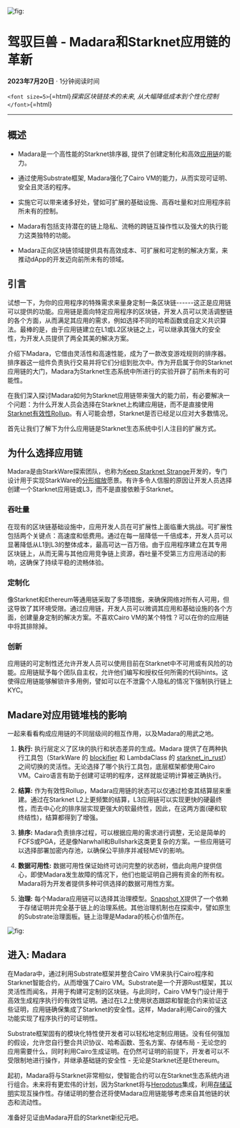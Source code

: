 ![](https://imgur.com/EBwBNnB.jpg "fig:")

# 驾驭巨兽 - Madara和Starknet应用链的革新

**2023年7月20日** · 1分钟阅读时间

`<font size=5>`{=html}*探索区块链技术的未来,
从大幅降低成本到个性化控制*`</font>`{=html}

--------------------------------------------------------------------------------

## 概述

-   Madara是一个高性能的Starknet排序器,
    提供了创建定制化和高效[应用链](https://www.starknet.io/en/posts/ecosystem/the-starknet-stacks-growth-spurt)的能力。

-   通过使用Substrate框架, Madara强化了Cairo
    VM的能力，从而实现可证明、安全且灵活的程序。

-   实施它可以带来诸多好处，譬如可扩展的基础设施、高吞吐量和对应用程序前所未有的控制。

-   Madara有包括支持潜在的链上隐私、流畅的跨链互操作性以及强大的执行能力这类独特的功能。

-   Madara正向区块链领域提供具有高效成本、可扩展和可定制的解决方案，来推动dApp的开发迈向前所未有的领域。

## 引言

试想一下，为你的应用程序的特殊需求来量身定制一条区块链------这正是应用链可以提供的功能。应用链是面向特定应用程序的区块链，开发人员可以灵活调整链的各个方面，从而满足其应用的需求，例如选择不同的哈希函数或自定义共识算法。最棒的是，由于应用链建立在L1或L2区块链之上，可以继承其强大的安全性，为开发人员提供了两全其美的解决方案。

介绍下Madara，它借由灵活性和高速性能，成为了一款改变游戏规则的排序器。排序器这一组件负责执行交易并将它们分组到批次中。作为开启属于你的Starknet应用链的大门，Madara为Starknet生态系统中所进行的实验开辟了前所未有的可能性。

在我们深入探讨Madara如何为Starknet应用链带来强大的能力前，有必要解决一个问题：为什么开发人员会选择在Starknet上构建应用链，而不是直接使用[Starknet有效性Rollup](https://starkware.co/resource/scaling-ethereum-navigating-the-blockchain-trilemma/#:~:text=top%20of%20them.-,Validity%20Rollups,-Validity%20rollups%2C%20also)。有人可能会想，Starknet是否已经足以应对大多数情况。

首先让我们了解下为什么应用链是Starknet生态系统中引人注目的扩展方式。

## 为什么选择应用链

Madara是由StarkWare探索团队，也称为[Keep Starknet
Strange](https://github.com/keep-starknet-strange)开发的，专门设计用于实现StarkWare的[分形缩放](https://medium.com/starkware/fractal-scaling-from-l2-to-l3-7fe238ecfb4f)愿景。有许多令人信服的原因让开发人员选择创建一个Starknet应用链或L3，而不是直接依赖于Starknet。

### 吞吐量

在现有的区块链基础设施中，应用开发人员在可扩展性上面临重大挑战。可扩展性包括两个关键点：高速度和低费用。通过在每一层降低一千倍成本，开发人员可以显著降低从L1到L3的整体成本，最高可达一百万倍。由于应用程序建立在其专用区块链上，从而无需与其他应用竞争链上资源，吞吐量不受第三方应用活动的影响，这确保了持续平稳的流畅体验。

### 定制化

像Starknet和Ethereum等通用链采取了多项措施，来确保网络对所有人可用，但这导致了其环境受限。通过应用链，开发人员可以微调其应用和基础设施的各个方面，创建量身定制的解决方案。不喜欢Cairo
VM的某个特性？可以在你的应用链中将其排除掉。

### 创新

应用链的可定制性还允许开发人员可以使用目前在Starknet中不可用或有风险的功能。应用链赋予每个团队自主权，允许他们编写和授权任何所需的代码hints。这使得应用链能够解锁许多用例，譬如可以在不泄露个人隐私的情况下强制执行链上KYC。

## Madare对应用链堆栈的影响

一起来看看构成应用链的不同层级间的相互作用，以及Madara的用武之地。

1.  **执行:** 执行层定义了区块的执行和状态差异的生成。Madara
    提供了在两种执行工具包（StarkWare 的
    [blockifier](https://github.com/starkware-libs/blockifier) 和 LambdaClass 的
    [starknet_in_rust](https://github.com/lambdaclass/starknet_in_rust)）之间切换的灵活性。无论选择了哪个执行工具包，底层框架都使用Cairo
    VM。Cairo语言有助于创建可证明的程序，这样就能证明计算被正确执行。

2.  **结算:**
    作为有效性Rollup，Madara应用链的状态可以仅通过检查其结算层来重建。通过在Starknet
    L2上更频繁的结算，L3应用链可以实现更快的硬最终性，而去中心化的排序层实现更强大的软最终性，因此，在这两方面(硬和软终结性)，结算都得到了增强。

3.  **排序:**
    Madara负责排序过程，可以根据应用的需求进行调整，无论是简单的FCFS或PGA，还是像Narwhall和Bullshark这类更复杂的方案。一些应用链可以选择部署加密内存池，以确保公平排序并减轻MEV的影响。

4.  **数据可用性:**
    数据可用性保证始终可访问完整的状态树，借此向用户提供信心，即使Madara发生故障的情况下，他们也能证明自己拥有资金的所有权。Madara将为开发者提供多种可供选择的数据可用性方案。

5.  **治理:** 每个Madara应用链可以选择其治理模型。[Snapshot
    X](https://twitter.com/SnapshotLabs)提供了一个依赖于存储证明并完全基于链上的治理系统。其他治理机制也在探索中，譬如原生的Substrate治理面板。链上治理是Madara的核心价值所在。

![](https://lh4.googleusercontent.com/i7bXi2IPV-LTLzEgueA2SPHGULUFDj1OX4IznOQr5BeZe0hcey-VXA5TOV6q9XaVqBGAcYiie7u7uxw7q1ByZxjkPQKHERqKJTxhdDdTSgBQy8smyNO3jEHiNJv7Eqh8BMxjj4fFlQAW6gm-hQMzyIU "fig:")

## 进入: Madara

在Madara中，通过利用Substrate框架并整合Cairo
VM来执行Cairo程序和Starknet智能合约，从而增强了Cairo
VM。Substrate是一个开源Rust框架，其以灵活性而闻名，并用于构建可定制的区块链。与此同时，Cairo
VM专门设计用于高效生成程序执行的有效性证明。通过在L2上使用状态跟踪和智能合约来验证这些证明，应用链确保集成了Starknet的安全性。这样，Madara利用Cairo的强大功能实现了程序执行的可证明性。

Substrate框架固有的模块化特性使开发者可以轻松地定制应用链。没有任何强加的假设，允许您自行整合共识协议、哈希函数、签名方案、存储布局 -
无论您的应用需要什么，同时利用Cairo生成证明。在仍然可证明的前提下，开发者可以不受限制地进行操作，并继承基础链的安全性 -
无论是Starknet还是Ethereum。

起初，Madara将与Starknet非常相似，使智能合约可以在Starknet生态系统内进行组合。未来将有更宏伟的计划，因为Starknet将与[Herodotus](https://www.herodotus.dev/)集成，利用[存储证明](https://book.starknet.io/chapter_8/storage_proofs.html)实现互操作性。存储证明的整合还将使Madara应用链能够考虑来自其他链的状态和流动性。

准备好见证由Madara开启的Starknet新纪元吧。

